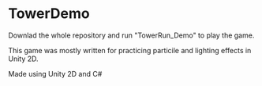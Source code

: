 # TowerDemo

Downlad the whole repository and run "TowerRun_Demo" to play the game.

This game was mostly written for practicing particile and lighting effects in Unity 2D.

Made using Unity 2D and C# 

